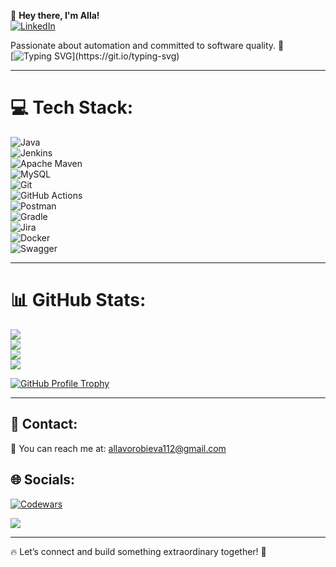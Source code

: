 👋 **Hey there, I'm Alla!**  
[![LinkedIn](https://img.shields.io/badge/LinkedIn-%230077B5.svg?logo=linkedin&logoColor=white)](https://www.linkedin.com/in/alla-vorobieva)  

Passionate about automation and committed to software quality. 🚀  
[![Typing SVG](https://readme-typing-svg.demolab.com?font=Fira+Code&pause=1000&width=435&lines=Feel+free+to+explore+my+projects.)](https://git.io/typing-svg)  

---

# 💻 Tech Stack:
![Java](https://img.shields.io/badge/java-%23ED8B00.svg?style=for-the-badge&logo=openjdk&logoColor=white)  
![Jenkins](https://img.shields.io/badge/jenkins-%232C5263.svg?style=for-the-badge&logo=jenkins&logoColor=white)  
![Apache Maven](https://img.shields.io/badge/Apache%20Maven-C71A36?style=for-the-badge&logo=Apache%20Maven&logoColor=white)  
![MySQL](https://img.shields.io/badge/mysql-4479A1.svg?style=for-the-badge&logo=mysql&logoColor=white)  
![Git](https://img.shields.io/badge/git-%23F05033.svg?style=for-the-badge&logo=git&logoColor=white)  
![GitHub Actions](https://img.shields.io/badge/github%20actions-%232671E5.svg?style=for-the-badge&logo=githubactions&logoColor=white)  
![Postman](https://img.shields.io/badge/Postman-FF6C37?style=for-the-badge&logo=postman&logoColor=white)  
![Gradle](https://img.shields.io/badge/Gradle-02303A.svg?style=for-the-badge&logo=Gradle&logoColor=white)  
![Jira](https://img.shields.io/badge/jira-%230A0FFF.svg?style=for-the-badge&logo=jira&logoColor=white)  
![Docker](https://img.shields.io/badge/docker-%230db7ed.svg?style=for-the-badge&logo=docker&logoColor=white)  
![Swagger](https://img.shields.io/badge/-Swagger-%23Clojure?style=for-the-badge&logo=swagger&logoColor=white)  

---

# 📊 GitHub Stats:
![](https://github-readme-stats.vercel.app/api?username=AllaBird&show_icons=true&theme=dark&hide_border=false&include_all_commits=true&count_private=true)  
![](https://github-readme-streak-stats.herokuapp.com/?user=AllaBird&theme=dark&hide_border=false)  
![](https://github-readme-stats.vercel.app/api/top-langs/?username=AllaBird&theme=dark&hide_border=false&include_all_commits=true&count_private=true&layout=compact)  
![](https://github-contributor-stats.vercel.app/api?username=AllaBird&theme=dark)  

[![GitHub Profile Trophy](https://github-profile-trophy.vercel.app/?username=AllaBird&theme=darkhub)](https://github.com/ryo-ma/github-profile-trophy)  

---

## 📧 Contact:
📩 You can reach me at: [allavorobieva112@gmail.com](mailto:allavorobieva112@gmail.com)  

## 🌐 Socials:
[![Codewars](https://www.codewars.com/users/Alla%20B/badges/small)](https://www.codewars.com/users/Alla%20B)  

[![](https://visitcount.itsvg.in/api?id=AllaBird&icon=0&color=0)](https://visitcount.itsvg.in)  

---

🔥 Let’s connect and build something extraordinary together! 🤝  
